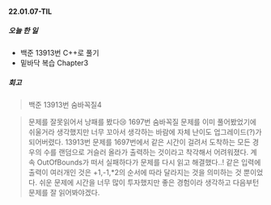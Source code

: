 #### 22.01.07-TIL

##### 오늘 한 일

- 백준 13913번 C++로 풀기
- 밑바닥 복습 Chapter3



##### 회고

> 백준 13913번 숨바꼭질4 

> 문제를 잘못읽어서 낭패를 봤다:cry: 1697번 숨바꼭질 문제를 이미 풀어봤었기에 쉬울거라 생각했지만 너무 꼬아서 생각하는 바람에 자체 난이도 업그레이드(?)가 되어버렸다. 13913번 문제를 1697번에서 같은 시간이 걸려서 도착하는 모든 경우의 수를 랜덤으로 거슬러 올라가 출력하는 것이라고 착각해서 어려워졌다. 계속 OutOfBounds가 떠서 실패하다가 문제를 다시 읽고 해결했다..! 같은 입력에 출력이 여러개인 것은 +1,-1,*2의 순서에 따라 달라지는 것을 의미하는 것 뿐이었다. 쉬운 문제에 시간을 너무 많이 투자했지만 좋은 경험이라 생각하고 다음부턴 문제를 잘 읽어봐야겠다.





